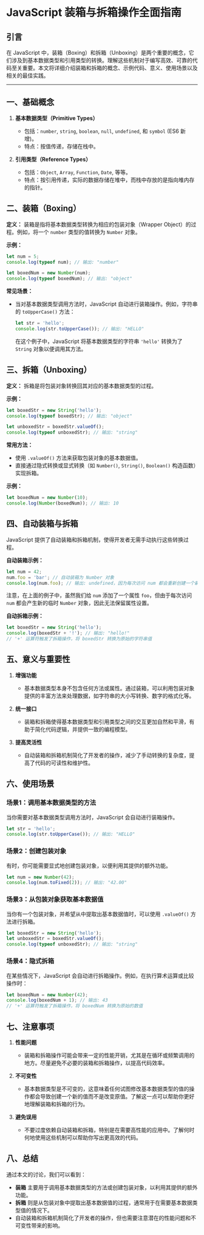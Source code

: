 # JavaScript 装箱与拆箱操作全面指南

## 引言

在 JavaScript 中，装箱（Boxing）和拆箱（Unboxing）是两个重要的概念，它们涉及到基本数据类型和引用类型的转换。理解这些机制对于编写高效、可靠的代码至关重要。本文将详细介绍装箱和拆箱的概念、示例代码、意义、使用场景以及相关的最佳实践。

---

## 一、基础概念

1. **基本数据类型（Primitive Types）**
   - 包括：`number`, `string`, `boolean`, `null`, `undefined`, 和 `symbol` (ES6 新增)。
   - 特点：按值传递，存储在栈中。

2. **引用类型（Reference Types）**
   - 包括：`Object`, `Array`, `Function`, `Date`, 等等。
   - 特点：按引用传递，实际的数据存储在堆中，而栈中存放的是指向堆内存的指针。

## 二、装箱（Boxing）

**定义：**
装箱是指将基本数据类型转换为相应的包装对象（Wrapper Object）的过程。例如，将一个 `number` 类型的值转换为 `Number` 对象。

**示例：**

```javascript
let num = 5;
console.log(typeof num); // 输出: "number"

let boxedNum = new Number(num);
console.log(typeof boxedNum); // 输出: "object"
```

**常见场景：**

- 当对基本数据类型调用方法时，JavaScript 自动进行装箱操作。例如，字符串的 `toUpperCase()` 方法：

  ```javascript
  let str = 'hello';
  console.log(str.toUpperCase()); // 输出: "HELLO"
  ```

  在这个例子中，JavaScript 将基本数据类型的字符串 `'hello'` 转换为了 `String` 对象以便调用其方法。

## 三、拆箱（Unboxing）

**定义：**
拆箱是将包装对象转换回其对应的基本数据类型的过程。

**示例：**

```javascript
let boxedStr = new String('hello');
console.log(typeof boxedStr); // 输出: "object"

let unboxedStr = boxedStr.valueOf();
console.log(typeof unboxedStr); // 输出: "string"
```

**常用方法：**

- 使用 `.valueOf()` 方法来获取包装对象的基本数据值。
- 直接通过隐式转换或显式转换（如 `Number()`, `String()`, `Boolean()` 构造函数）实现拆箱。

**示例：**

```javascript
let boxedNum = new Number(10);
console.log(Number(boxedNum)); // 输出: 10
```

## 四、自动装箱与拆箱

JavaScript 提供了自动装箱和拆箱机制，使得开发者无需手动执行这些转换过程。

**自动装箱示例：**

```javascript
let num = 42;
num.foo = 'bar'; // 自动装箱为 Number 对象
console.log(num.foo); // 输出: undefined，因为每次访问 num 都会重新创建一个新的 Number 对象
```

注意，在上面的例子中，虽然我们给 `num` 添加了一个属性 `foo`，但由于每次访问 `num` 都会产生新的临时 `Number` 对象，因此无法保留属性设置。

**自动拆箱示例：**

```javascript
let boxedStr = new String('hello');
console.log(boxedStr + '!'); // 输出: "hello!"
// '+' 运算符触发了拆箱操作，将 boxedStr 转换为原始的字符串值
```

## 五、意义与重要性

1. **增强功能**
   - 基本数据类型本身不包含任何方法或属性。通过装箱，可以利用包装对象提供的丰富方法来处理数据，如字符串的大小写转换、数字的格式化等。

2. **统一接口**
   - 装箱和拆箱使得基本数据类型和引用类型之间的交互更加自然和平滑，有助于简化代码逻辑，并提供一致的编程模型。

3. **提高灵活性**
   - 自动装箱和拆箱机制简化了开发者的操作，减少了手动转换的复杂度，提高了代码的可读性和维护性。

## 六、使用场景

### 场景1：调用基本数据类型的方法

当你需要对基本数据类型调用方法时，JavaScript 会自动进行装箱操作。

```javascript
let str = 'hello';
console.log(str.toUpperCase()); // 输出: "HELLO"
```

### 场景2：创建包装对象

有时，你可能需要显式地创建包装对象，以便利用其提供的额外功能。

```javascript
let num = new Number(42);
console.log(num.toFixed(2)); // 输出: "42.00"
```

### 场景3：从包装对象获取基本数据值

当你有一个包装对象，并希望从中提取出基本数据值时，可以使用 `.valueOf()` 方法进行拆箱。

```javascript
let boxedStr = new String('hello');
let unboxedStr = boxedStr.valueOf();
console.log(typeof unboxedStr); // 输出: "string"
```

### 场景4：隐式拆箱

在某些情况下，JavaScript 会自动进行拆箱操作。例如，在执行算术运算或比较操作时：

```javascript
let boxedNum = new Number(42);
console.log(boxedNum + 1); // 输出: 43
// '+' 运算符触发了拆箱操作，将 boxedNum 转换为原始的数值
```

## 七、注意事项

1. **性能问题**
   - 装箱和拆箱操作可能会带来一定的性能开销，尤其是在循环或频繁调用的地方。尽量避免不必要的装箱和拆箱操作，以提高代码效率。

2. **不可变性**
   - 基本数据类型是不可变的，这意味着任何试图修改基本数据类型的值的操作都会导致创建一个新的值而不是改变原值。了解这一点可以帮助你更好地理解装箱和拆箱的行为。

3. **避免误用**
   - 不要过度依赖自动装箱和拆箱，特别是在需要高性能的应用中。了解何时何地使用这些机制可以帮助你写出更高效的代码。

## 八、总结

通过本文的讨论，我们可以看到：

- **装箱** 主要用于调用基本数据类型的方法或创建包装对象，以利用其提供的额外功能。
- **拆箱** 则是从包装对象中提取出基本数据值的过程，通常用于在需要基本数据类型值的情况下。
- 自动装箱和拆箱机制简化了开发者的操作，但也需要注意潜在的性能问题和不可变性带来的影响。
